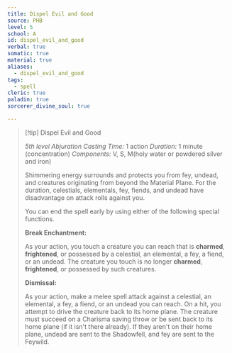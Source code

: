 ```yaml
---
title: Dispel Evil and Good
source: PHB
level: 5
school: A
id: dispel_evil_and_good
verbal: true
somatic: true
material: true
aliases:
  - dispel_evil_and_good
tags:
  - spell
cleric: true
paladin: true
sorcerer_divine_soul: true

---
```

>[!tip] Dispel Evil and Good
>
> *5th level Abjuration*
> *Casting Time:* 1 action
> *Duration:* 1 minute (concentration)
> *Components:* V, S, M(holy water or powdered silver and iron)
>
>Shimmering energy surrounds and protects you from fey, undead, and creatures originating from beyond the Material Plane. For the duration, celestials, elementals, fey, fiends, and undead have disadvantage on attack rolls against you.
>
>You can end the spell early by using either of the following special functions.
>
>**Break Enchantment:**
>
>As your action, you touch a creature you can reach that is **charmed**, **frightened**, or possessed by a celestial, an elemental, a fey, a fiend, or an undead. The creature you touch is no longer **charmed**, **frightened**, or possessed by such creatures.
>
>**Dismissal:**
>
>As your action, make a melee spell attack against a celestial, an elemental, a fey, a fiend, or an undead you can reach. On a hit, you attempt to drive the creature back to its home plane. The creature must succeed on a Charisma saving throw or be sent back to its home plane (if it isn't there already). If they aren't on their home plane, undead are sent to the Shadowfell, and fey are sent to the Feywild.
>

